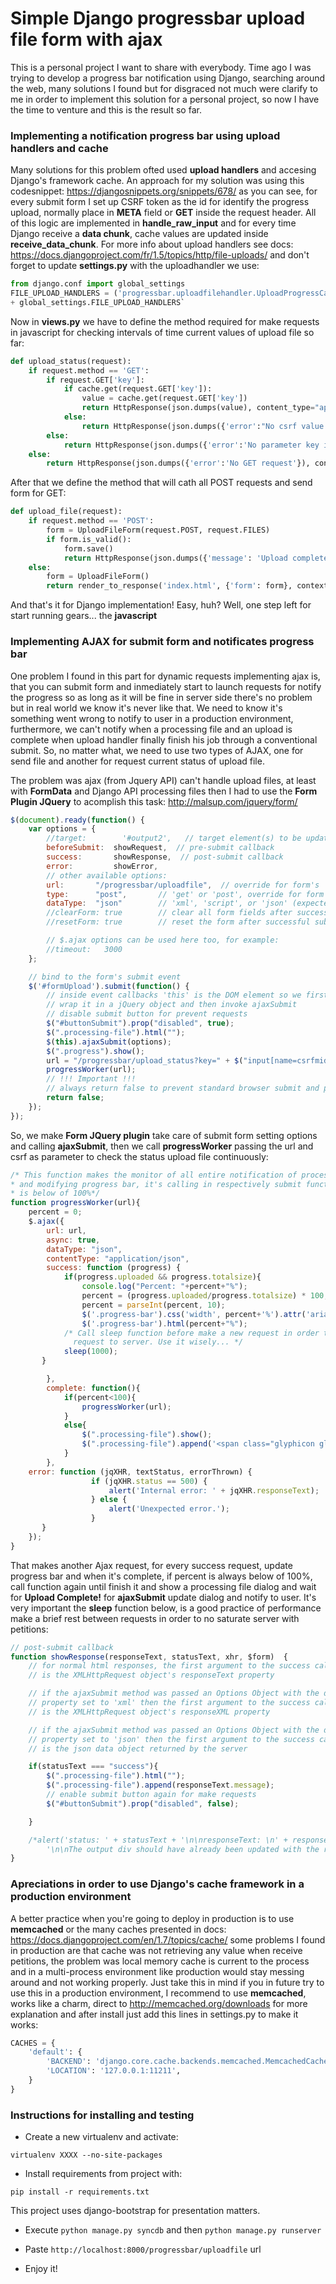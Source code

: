 # Simple Django progressbar upload file form with ajax

This is a personal project I want to share with everybody. Time ago I was trying to develop a progress bar notification using Django, searching around the web, many solutions I found but for disgraced not much were clarify to me in order to implement this solution for a personal project, so now I have the time to venture and this is the result so far.

### Implementing a notification progress bar using upload handlers and cache

Many solutions for this problem ofted used **upload handlers** and accesing Django's framework cache. An approach for my solution was using this codesnippet: https://djangosnippets.org/snippets/678/ as you can see, for every submit form I set up CSRF token as the id for identify the progress upload, normally place in **META** field or **GET** inside the request header. All of this logic are implemented in **handle_raw_input** and for every time Django receive a **data chunk**, cache values are updated inside **receive_data_chunk**. For more info about upload handlers see docs: https://docs.djangoproject.com/fr/1.5/topics/http/file-uploads/ and don't forget to update **settings.py** with the uploadhandler we use:

```python
from django.conf import global_settings
FILE_UPLOAD_HANDLERS = ('progressbar.uploadfilehandler.UploadProgressCachedHandler', ) \
+ global_settings.FILE_UPLOAD_HANDLERS`
```

Now in **views.py** we have to define the method required for make requests in javascript for checking intervals of time current values of upload file so far:
```python
def upload_status(request):
    if request.method == 'GET':
        if request.GET['key']:
            if cache.get(request.GET['key']):
                value = cache.get(request.GET['key'])
                return HttpResponse(json.dumps(value), content_type="application/json")
            else:
                return HttpResponse(json.dumps({'error':"No csrf value in cache"}), content_type="application/json")
        else:
            return HttpResponse(json.dumps({'error':'No parameter key in GET request'}), content_type="application/json")
    else:
        return HttpResponse(json.dumps({'error':'No GET request'}), content_type="application/json")
```
After that we define the method that will cath all POST requests and send form for GET:

```python
def upload_file(request):
    if request.method == 'POST':
        form = UploadFileForm(request.POST, request.FILES)
        if form.is_valid():
            form.save()
            return HttpResponse(json.dumps({'message': 'Upload complete!'}))
    else:
        form = UploadFileForm()
        return render_to_response('index.html', {'form': form}, context_instance=RequestContext(request))
```

And that's it for Django implementation! Easy, huh? Well, one step left for start running gears... the **javascript**


### Implementing AJAX for submit form and notificates progress bar

One problem I found in this part for dynamic requests implementing ajax is, that you can submit form and inmediately start to launch requests for notify the progress so as long as it will be fine in server side there's no problem but in real world we know it's never like that. We need to know it's something went wrong to notify to user in a production environment, furthermore, we can't notify when a processing file and an upload is complete when upload handler finally finish his job through a conventional submit. So, no matter what, we need to use two types of AJAX, one for send file and another for request current status of upload file.

The problem was ajax (from Jquery API) can't handle upload files, at least with **FormData** and Django API processing files then I had to use the **Form Plugin JQuery** to acomplish this task: http://malsup.com/jquery/form/ 

```javascript
$(document).ready(function() {
    var options = {
        //target:        '#output2',   // target element(s) to be updated with server response
        beforeSubmit:  showRequest,  // pre-submit callback
        success:       showResponse,  // post-submit callback
        error:         showError,
        // other available options:
        url:       "/progressbar/uploadfile",  // override for form's 'action' attribute
        type:      "post",       // 'get' or 'post', override for form's 'method' attribute
        dataType:  "json"        // 'xml', 'script', or 'json' (expected server response type)
        //clearForm: true        // clear all form fields after successful submit
        //resetForm: true        // reset the form after successful submit

        // $.ajax options can be used here too, for example:
        //timeout:   3000
    };

    // bind to the form's submit event
    $('#formUpload').submit(function() {
        // inside event callbacks 'this' is the DOM element so we first
        // wrap it in a jQuery object and then invoke ajaxSubmit
        // disable submit button for prevent requests
        $("#buttonSubmit").prop("disabled", true);
        $(".processing-file").html("");
        $(this).ajaxSubmit(options);
        $(".progress").show();
        url = "/progressbar/upload_status?key=" + $("input[name=csrfmiddlewaretoken]").val();
        progressWorker(url);
        // !!! Important !!!
        // always return false to prevent standard browser submit and page navigation
        return false;
    });
});
```

So, we make **Form JQuery plugin** take care of submit form setting options and calling **ajaxSubmit**, then we call **progressWorker** passing the url and csrf as parameter to check the status upload file continuously:


```javascript
/* This function makes the monitor of all entire notification of process making an ajax call
* and modifying progress bar, it's calling in respectively submit functions above while percent
* is below of 100%*/
function progressWorker(url){
    percent = 0;
    $.ajax({
        url: url,
        async: true,
        dataType: "json",
        contentType: "application/json",
        success: function (progress) {
            if(progress.uploaded && progress.totalsize){
            	console.log("Percent: "+percent+"%");
            	percent = (progress.uploaded/progress.totalsize) * 100;
            	percent = parseInt(percent, 10);
                $('.progress-bar').css('width', percent+'%').attr('aria-valuenow', percent);
                $('.progress-bar').html(percent+"%");
            /* Call sleep function before make a new request in order to prevent much
              request to server. Use it wisely... */
            sleep(1000);            
	   }

        },
        complete: function(){
            if(percent<100){
                progressWorker(url);
            }
            else{
                $(".processing-file").show();
                $(".processing-file").append('<span class="glyphicon glyphicon-refresh glyphicon-refresh-animate"></span> Processing file, please wait...');
            }
        },
	error: function (jqXHR, textStatus, errorThrown) {
                  if (jqXHR.status == 500) {
                      alert('Internal error: ' + jqXHR.responseText);
                  } else {
                      alert('Unexpected error.');
                  }
       }
    });
}
```

That makes another Ajax request, for every success request, update progress bar and when it's complete, if percent is always below of 100%, call function again until finish it and show a processing file dialog and wait for **Upload Complete!**  for **ajaxSubmit** update dialog and notify to user. It's very important the **sleep** function below, is a good practice of performance make a brief rest between requests in order to no saturate server with petitions:

```javascript
// post-submit callback
function showResponse(responseText, statusText, xhr, $form)  {
    // for normal html responses, the first argument to the success callback
    // is the XMLHttpRequest object's responseText property

    // if the ajaxSubmit method was passed an Options Object with the dataType
    // property set to 'xml' then the first argument to the success callback
    // is the XMLHttpRequest object's responseXML property

    // if the ajaxSubmit method was passed an Options Object with the dataType
    // property set to 'json' then the first argument to the success callback
    // is the json data object returned by the server

    if(statusText === "success"){
        $(".processing-file").html("");
        $(".processing-file").append(responseText.message);
        // enable submit button again for make requests
        $("#buttonSubmit").prop("disabled", false);

    }

    /*alert('status: ' + statusText + '\n\nresponseText: \n' + responseText +
        '\n\nThe output div should have already been updated with the responseText.');*/
}
```

### Apreciations in order to use Django's cache framework in a production environment 

A better practice when you're going to deploy in production is to use **memcached** or the many caches presented in docs: https://docs.djangoproject.com/en/1.7/topics/cache/ some problems I found in production are that cache was not retrieving any value when receive petitions, the problem was local memory cache is current to the process and in a multi-process environment like production would stay messing around and not working properly. Just take this in mind if you in future try to use this in a production environment, I recommend to use **memcached**, works like a charm, direct to http://memcached.org/downloads for more explanation and after install just add this lines in settings.py to make it works:

```python
CACHES = {
    'default': {
        'BACKEND': 'django.core.cache.backends.memcached.MemcachedCache',
        'LOCATION': '127.0.0.1:11211',
    }
}
```

### Instructions for installing and testing

- Create a new virtualenv and activate:

`virtualenv XXXX --no-site-packages`

- Install requirements from project with:

`pip install -r requirements.txt`

This project uses django-bootstrap for presentation matters.

- Execute `python manage.py syncdb` and then `python manage.py runserver`

- Paste `http://localhost:8000/progressbar/uploadfile` url

- Enjoy it!
